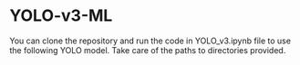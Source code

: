 # YOLO-v3-ML

You can clone the repository and run the code in YOLO_v3.ipynb file to use the following YOLO model.
Take care of the paths to directories provided.
